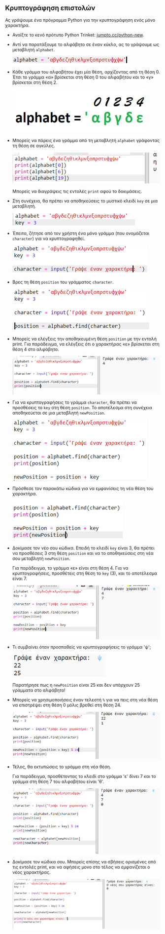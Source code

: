 ## Κρυπτογράφηση επιστολών

Ας γράψουμε ένα πρόγραμμα Python για την κρυπτογράφηση ενός μόνο χαρακτήρα.

+ Ανοίξτε το κενό πρότυπο Python Trinket: <a href="http://jumpto.cc/python-new" target="_blank">jumpto.cc/python-new</a>.

+ Αντί να παρατάξουμε το αλφάβητο σε έναν κύκλο, ας το γράψουμε ως μεταβλητή `alphabet`.
    
    ![screenshot](images/messages-alphabet.png)

+ Κάθε γράμμα του αλφαβήτου έχει μία θέση, αρχίζοντας από τη θέση 0. Έτσι το γράμμα «α» βρίσκεται στη θέση 0 του αλφαβήτου και το «γ» βρίσκεται στη θέση 2.
    
    ![screenshot](images/messages-array.png)

+ Μπορείς να πάρεις ένα γράμμα από τη μεταβλητή `alphabet` γράφοντας τη θέση σε αγκύλες.
    
    ![screenshot](images/messages-alphabet-array.png)
    
    Μπορείς να διαγράψεις τις εντολές `print` αφού το δοκιμάσεις.

+ Στη συνέχεια, θα πρέπει να αποθηκεύσεις το μυστικό κλειδί `key` σε μια μεταβλητή.
    
    ![screenshot](images/messages-key.png)

+ Έπειτα, ζήτησε από τον χρήστη ένα μόνο γράμμα (που ονομάζεται `character`) για να κρυπτογραφηθεί.
    
    ![screenshot](images/messages-character.png)

+ Βρες τη θέση `position` του γράμματος `character`.
    
    ![screenshot](images/messages-position.png)

+ Μπορείς να ελέγξεις την αποθηκευμένη θέση `position` με την εντολή print. Για παράδειγμα, να ελέγξεις ότι ο χαρακτήρας «ε» βρίσκεται στη θέση 4 στο αλφάβητο.
    
    ![screenshot](images/messages-position-test.png)

+ Για να κρυπτογραφήσεις το γράμμα `character`, θα πρέπει να προσθέσεις το `key` στη θέση `position`. Το αποτέλεσμα στη συνέχεια αποθηκεύεται σε μια μεταβλητή `newPosition`.
    
    ![screenshot](images/messages-newposition.png)

+ Πρόσθεσε τον παρακάτω κώδικα για να εμφανίσεις τη νέα θέση του χαρακτήρα.
    
    ![screenshot](images/messages-newposition-print.png)

+ Δοκίμασε τον νέο σου κώδικα. Επειδή το κλειδί `key` είναι 3, θα πρέπει να προσθέσεις 3 στη θέση `position` και να το αποθηκεύσεις στη νέα σου μεταβλητή `newPosition`.
    
    Για παράδειγμα, το γράμμα «ε» είναι στη θέση 4. Για να κρυπτογραφήσεις, προσθέτεις στη θέση το `key` (3), και το αποτέλεσμα είναι 7.
    
    ![screenshot](images/messages-newposition-test.png)

+ Τι συμβαίνει όταν προσπαθείς να κρυπτογραφήσεις το γράμμα 'ψ';
    
    ![screenshot](images/messages-modulus-bug.png)
    
    Παρατήρησε πως η `newPosition` είναι 25 και δεν υπάρχουν 25 γράμματα στο αλφάβητο!

+ Μπορείς να χρησιμοποιήσεις έναν τελεστή `%` για να πεις στη νέα θέση να επιστρέψει στη θέση 0 μόλις βρεθεί στη θέση 24.
    
    ![screenshot](images/messages-modulus.png)

+ Τέλος, θα εκτυπώσεις το γράμμα στη νέα θέση.
    
    Για παράδειγμα, προσθέτοντας το κλειδί στο γράμμα 'ε' δίνει 7 και το γράμμα στη θέση 7 του αλφαβήτου είναι 'θ'.
    
    ![screenshot](images/messages-newcharacter.png)

+ Δοκίμασε τον κώδικα σου. Μπορείς επίσης να σβήσεις ορισμένες από τις εντολές print, και να αφήσεις μονο στο τέλος να εμφανίζεται ο νέος χαρακτήρας.
    
    ![screenshot](images/messages-enc-test.png)